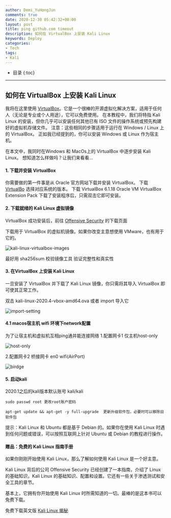 ```yaml
---
author: Demi_YuHongJun
comments: true
date: 2020-12-30 05:42:32+00:00
layout: post
title: ping github.com timeout
description: 如何在 VirtualBox 上安装 Kali Linux
keywords: Deploy
categories:
- Tech
tags:
- Kali
---
```

* 目录
{:toc}
---

## 如何在 VirtualBox 上安装 Kali Linux

我将在这里使用 [VirtualBox](https://www.virtualbox.org/)。它是一个很棒的开源虚拟化解决方案，适用于任何人（无论是专业或个人用途），它可以免费使用。
在本教程中，我们将特指 Kali Linux 的安装，但你几乎可以安装任何其他已有 ISO 文件的操作系统或预先构建好的虚拟机存储文件。
注意：这些相同的步骤适用于运行在 Windows / Linux 上的 VirtualBox。
正如我已经提到的，你可以安装 Windows 或 Linux 作为宿主机。

在本文中，我同时在Windows 和 MacOs上的 VirtualBox 中逐步安装 Kali Linux。
想知道怎么样做吗？让我们来看看…

#### 1. 下载并安装 VirtualBox

你需要做的第一件事是从 Oracle 官方网站下载并安装 VirtualBox。
下载 [VirtualBo](https://www.virtualbox.org/wiki/Downloads) 选择对应系统的版本。
下载 VirtualBox 6.1.18 Oracle VM VirtualBox Extension Pack
下载了安装程序后，只需双击它即可安装。

#### 2. 下载就绪的 Kali Linux 虚拟镜像

VirtualBox 成功安装后，前往 [Offensive Security](https://www.offensive-security.com/kali-linux-vm-vmware-virtualbox-image-download/#1572305786534-030ce714-cc3b) 的下载页面

下载用于 VirtualBox 的虚拟机镜像。如果你改变主意想使用 VMware，也有用于它的。

![kali-linux-virtualbox-images](https://yuhongjun.github.io/assets/media/12-2020/kali-linux-virtualbox-images.png)

最好用 sha256sum 校验镜像工具 验证完整性和真实性

#### 3. 在VirtualBox 上安装 Kali Linux
一旦安装了 VirtualBox 并下载了 Kali Linux 镜像，你只需将其导入 VirtualBox 即可使其正常工作。

双击 kali-linux-2020.4-vbox-amd64.ova 或者 import 导入它

![import-setting](https://yuhongjun.github.io/assets/media/12-2020/import-setting.png)

#### 4.1 macos宿主机 wifi 环境下network配置
为了让宿主机和虚拟机互相ping通并能连接网络
1.配置网卡1 仅主机host-only 

![host-only](https://yuhongjun.github.io/assets/media/12-2020/host-only.png)

2.配置网卡2 桥接网卡 en0 wifi(AirPort)

![birdge](https://yuhongjun.github.io/assets/media/12-2020/birdge.png)

#### 5. 启动kali
2020.1之后的kali版本默认账号 kali/kali
```
sudo passwd root 更改root账户密码

apt-get update && apt-get -y full-upgrade  更新升级软件包，必要时可以移除旧软件包
```

提示：Kali Linux 和 Ubuntu 都是基于 Debian 的。如果你在使用 Kali Linux 时遇到任何问题或错误，可以按照互联网上针对 Ubuntu 或 Debian 的教程进行操作。

#### 赠品：免费的 Kali Linux 指南手册

如果你刚刚开始使用 Kali Linux，那么了解如何使用 Kali Linux 是一个好主意。

Kali Linux 背后的公司 Offensive Security 已经创建了一本指南，介绍了 Linux 的基础知识，Kali Linux 的基础知识、配置和设置。它还有一些关于渗透测试和安全工具的章节。

基本上，它拥有你开始使用 Kali Linux 时所需知道的一切。最棒的是这本书可以免费下载。

免费下载英文版 [Kali Linux 揭秘](https://kali.training/downloads/Kali-Linux-Revealed-1st-edition.pdf)




